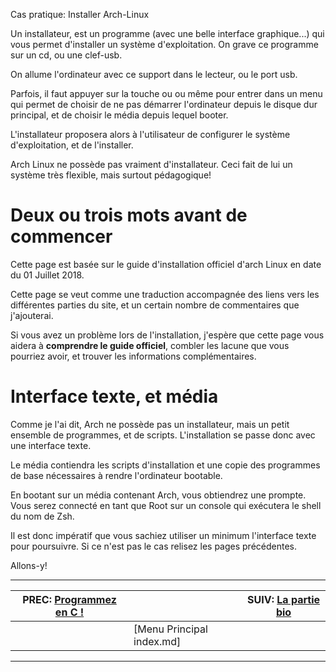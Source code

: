 Cas pratique: Installer Arch-Linux


Un installateur, est un programme (avec une belle interface graphique...) qui vous permet d'installer un système d'exploitation. On grave ce programme sur un cd, ou une clef-usb.

On allume l'ordinateur avec ce support dans le lecteur, ou le port usb.

Parfois, il faut appuyer sur la touche <F2> ou <F12> ou même <F10> pour entrer dans un menu qui permet de choisir de ne pas démarrer l'ordinateur depuis le disque dur principal, et de choisir le média depuis lequel booter.

L'installateur proposera alors à l'utilisateur de configurer le système d'exploitation, et de l'installer.

Arch Linux ne possède pas vraiment d'installateur. Ceci fait de lui un système très flexible, mais surtout pédagogique!

# Deux ou trois mots avant de commencer 

Cette page est basée sur le guide d'installation officiel d'arch Linux en date du 01 Juillet 2018.

Cette page se veut comme une traduction accompagnée des liens vers les différentes parties du site, et un certain nombre de commentaires que j'ajouterai.

Si vous avez un problème lors de l'installation, j'espère que cette page vous aidera à **comprendre le guide officiel**, combler les lacune que vous pourriez avoir, et trouver les informations complémentaires.

# Interface texte, et média 

Comme je l'ai dit, Arch ne possède pas un installateur, mais un petit ensemble de programmes, et de scripts. L'installation se passe donc avec une interface texte.

Le média contiendra les scripts d'installation et une copie des programmes de base nécessaires à rendre l'ordinateur bootable.

En bootant sur un média contenant Arch, vous obtiendrez une prompte. Vous serez connecté en tant que Root sur un console qui exécutera le shell du nom de Zsh.

Il est donc impératif que vous sachiez utiliser un minimum l'interface texte pour poursuivre. Si ce n'est pas le cas relisez les pages précédentes.

Allons-y!

---

| PREC: [Programmez en C !](250_c-langage.md) |  | SUIV: [La partie bio](author.md) |
| -------------  | ----- |  ----------         |
|  | [Menu Principal index.md] |  |

---

